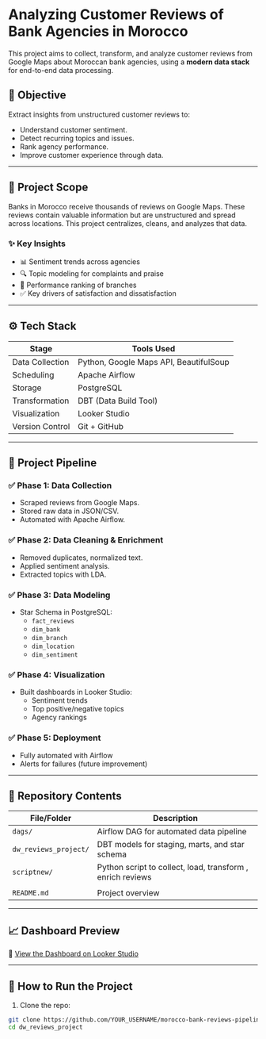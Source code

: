 # Analyzing Customer Reviews of Bank Agencies in Morocco

This project aims to collect, transform, and analyze customer reviews from Google Maps about Moroccan bank agencies, using a **modern data stack** for end-to-end data processing.

## 📌 Objective

Extract insights from unstructured customer reviews to:
- Understand customer sentiment.
- Detect recurring topics and issues.
- Rank agency performance.
- Improve customer experience through data.

---

## 📐 Project Scope

Banks in Morocco receive thousands of reviews on Google Maps. These reviews contain valuable information but are unstructured and spread across locations. This project centralizes, cleans, and analyzes that data.

### ✨ Key Insights
- 📊 Sentiment trends across agencies
- 🔍 Topic modeling for complaints and praise
- 🏅 Performance ranking of branches
- ✅ Key drivers of satisfaction and dissatisfaction

---

## ⚙️ Tech Stack

| Stage            | Tools Used                              |
|------------------|------------------------------------------|
| Data Collection  | Python, Google Maps API, BeautifulSoup   |
| Scheduling       | Apache Airflow                          |
| Storage          | PostgreSQL                              |
| Transformation   | DBT (Data Build Tool)                   |
| Visualization    | Looker Studio                           |
| Version Control  | Git + GitHub                            |

---

## 🚀 Project Pipeline

### ✅ Phase 1: Data Collection
- Scraped reviews from Google Maps.
- Stored raw data in JSON/CSV.
- Automated with Apache Airflow.

### ✅ Phase 2: Data Cleaning & Enrichment
- Removed duplicates, normalized text.
- Applied sentiment analysis.
- Extracted topics with LDA.

### ✅ Phase 3: Data Modeling
- Star Schema in PostgreSQL:
  - `fact_reviews`
  - `dim_bank`
  - `dim_branch`
  - `dim_location`
  - `dim_sentiment`

### ✅ Phase 4: Visualization
- Built dashboards in Looker Studio:
  - Sentiment trends
  - Top positive/negative topics
  - Agency rankings

### ✅ Phase 5: Deployment
- Fully automated with Airflow
- Alerts for failures (future improvement)

---

## 📂 Repository Contents

| File/Folder       | Description                                     |
|------------------|-------------------------------------------------|
| `dags/`           | Airflow DAG for automated data pipeline        |
| `dw_reviews_project/`            | DBT models for staging, marts, and star schema |
| `scriptnew/`   |       Python script to collect, load, transform , enrich reviews               |
                         |
| `README.md`       | Project overview                               |

---

## 📈 Dashboard Preview
🔗 [View the Dashboard on Looker Studio](https://lookerstudio.google.com/reporting/2be8ed47-9988-4c17-8f00-341efec0d6b0)


---

## 🧪 How to Run the Project

1. Clone the repo:

```bash
git clone https://github.com/YOUR_USERNAME/morocco-bank-reviews-pipelinet.git
cd dw_reviews_project

